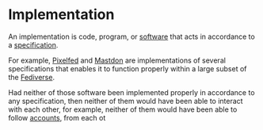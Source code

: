 # Implementation

An implementation is code, program, or [software](/docs/glossary/software) that acts in accordance to a [specification](/docs/glossary/specification).

For example, [Pixelfed](/docs/software/server/pixelfed) and [Mastdon](/docs/software/server/mastodon) are implementations of several specifications that enables it to function properly within a large subset of the [Fediverse](/docs/glossary/fediverse).

Had neither of those software been implemented properly in accordance to any specification, then neither of them would have been able to interact with each other, for example, neither of them would have been able to follow [accounts](/docs/glossary/account), from each ot